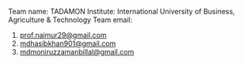 Team name: TADAMON
Institute: International University of Business, Agriculture & Technology
Team email:
  1. prof.naimur29@gmail.com
  2. mdhasibkhan901@gmail.com
  3. mdmoniruzzamanbillal@gmail.com
